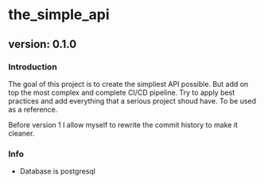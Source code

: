 # the_simple_api

## version: 0.1.0

### Introduction
The goal of this project is to create the simpliest API possible. But add on top the most complex and complete CI/CD pipeline. Try to apply best practices and add everything that a serious project shoud have. To be used as a reference.

Before version 1 I allow myself to rewrite the commit history to make it cleaner.

### Info
- Database is postgresql
